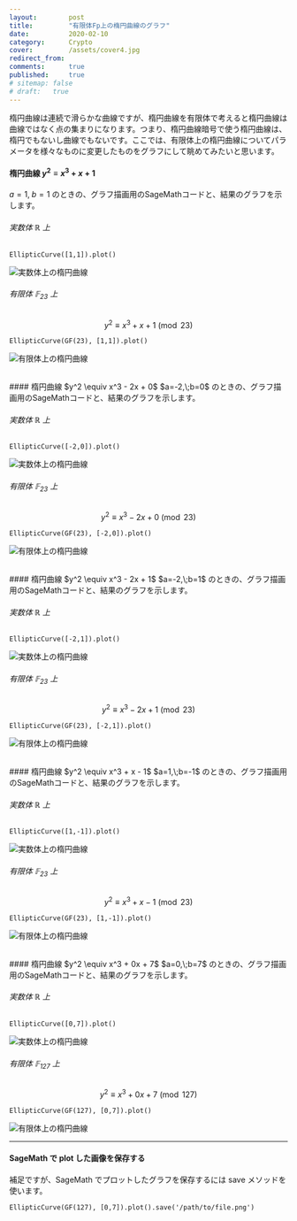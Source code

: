 ```yaml
---
layout:        post
title:         "有限体Fp上の楕円曲線のグラフ"
date:          2020-02-10
category:      Crypto
cover:         /assets/cover4.jpg
redirect_from:
comments:      true
published:     true
# sitemap: false
# draft:   true
---
```


楕円曲線は連続で滑らかな曲線ですが、楕円曲線を有限体で考えると楕円曲線は曲線ではなく点の集まりになります。つまり、楕円曲線暗号で使う楕円曲線は、楕円でもないし曲線でもないです。ここでは、有限体上の楕円曲線についてパラメータを様々なものに変更したものをグラフにして眺めてみたいと思います。

#### 楕円曲線 $y^2 \equiv x^3 + x + 1$
$a=1,\;b=1$ のときの、グラフ描画用のSageMathコードと、結果のグラフを示します。

###### 実数体 $\mathbb{R}$ 上
```
EllipticCurve([1,1]).plot()
```
![実数体上の楕円曲線](/blog/media/post/elliptic-curve-over-fp/EC_1_1.png)

###### 有限体 $\mathbb{F}_{23}$ 上
$$y^2 \equiv x^3 + x + 1 \pmod{23}$$
```
EllipticCurve(GF(23), [1,1]).plot()
```
![有限体上の楕円曲線](/blog/media/post/elliptic-curve-over-fp/EC_1_1_Fp23.png)


<br>
#### 楕円曲線 $y^2 \equiv x^3 - 2x + 0$
$a=-2,\;b=0$ のときの、グラフ描画用のSageMathコードと、結果のグラフを示します。

###### 実数体 $\mathbb{R}$ 上
```
EllipticCurve([-2,0]).plot()
```
![実数体上の楕円曲線](/blog/media/post/elliptic-curve-over-fp/EC_-2_0.png)

###### 有限体 $\mathbb{F}_{23}$ 上
$$y^2 \equiv x^3 - 2x + 0 \pmod{23}$$
```
EllipticCurve(GF(23), [-2,0]).plot()
```
![有限体上の楕円曲線](/blog/media/post/elliptic-curve-over-fp/EC_-2_0_Fp23.png)


<br>
#### 楕円曲線 $y^2 \equiv x^3 - 2x + 1$
$a=-2,\;b=1$ のときの、グラフ描画用のSageMathコードと、結果のグラフを示します。

###### 実数体 $\mathbb{R}$ 上
```
EllipticCurve([-2,1]).plot()
```
![実数体上の楕円曲線](/blog/media/post/elliptic-curve-over-fp/EC_-2_1.png)

###### 有限体 $\mathbb{F}_{23}$ 上
$$y^2 \equiv x^3 - 2x + 1 \pmod{23}$$
```
EllipticCurve(GF(23), [-2,1]).plot()
```
![有限体上の楕円曲線](/blog/media/post/elliptic-curve-over-fp/EC_-2_1_Fp23.png)



<br>
#### 楕円曲線 $y^2 \equiv x^3 + x - 1$
$a=1,\;b=-1$ のときの、グラフ描画用のSageMathコードと、結果のグラフを示します。

###### 実数体 $\mathbb{R}$ 上
```
EllipticCurve([1,-1]).plot()
```
![実数体上の楕円曲線](/blog/media/post/elliptic-curve-over-fp/EC_1_-1.png)

###### 有限体 $\mathbb{F}_{23}$ 上
$$y^2 \equiv x^3 + x - 1 \pmod{23}$$
```
EllipticCurve(GF(23), [1,-1]).plot()
```
![有限体上の楕円曲線](/blog/media/post/elliptic-curve-over-fp/EC_1_-1_Fp23.png)


<br>
#### 楕円曲線 $y^2 \equiv x^3 + 0x + 7$
$a=0,\;b=7$ のときの、グラフ描画用のSageMathコードと、結果のグラフを示します。

###### 実数体 $\mathbb{R}$ 上
```
EllipticCurve([0,7]).plot()
```
![実数体上の楕円曲線](/blog/media/post/elliptic-curve-over-fp/EC_0_7.png)

###### 有限体 $\mathbb{F}_{127}$ 上
$$y^2 \equiv x^3 + 0x + 7 \pmod{127}$$
```
EllipticCurve(GF(127), [0,7]).plot()
```
![有限体上の楕円曲線](/blog/media/post/elliptic-curve-over-fp/EC_0_7_Fp127.png)


-----

#### SageMath で plot した画像を保存する

補足ですが、SageMath でプロットしたグラフを保存するには save メソッドを使います。

```
EllipticCurve(GF(127), [0,7]).plot().save('/path/to/file.png')
```
